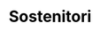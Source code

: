 ---
title: "Sostenitori"
order: 3
bgColor: "#993701"
color: "#fff"
layout: "grid"
css: "partner"
#id: "sponsors"
---